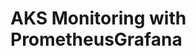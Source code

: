 # AKS Monitoring with PrometheusGrafana                                                                   
